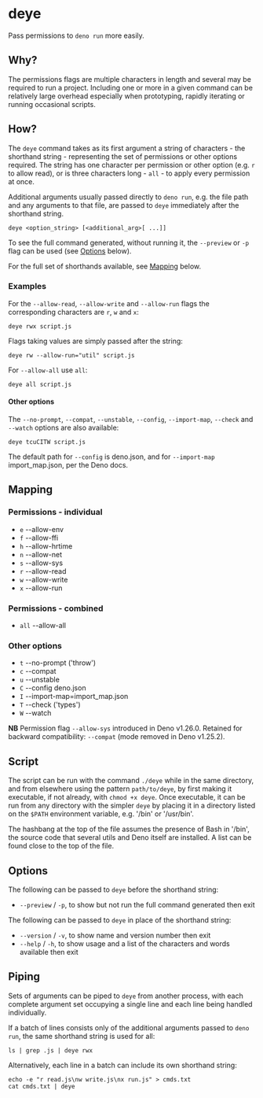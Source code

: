 # deye

Pass permissions to `deno run` more easily.

## Why?

The permissions flags are multiple characters in length and several may be required to run a project. Including one or more in a given command can be relatively large overhead especially when prototyping, rapidly iterating or running occasional scripts.

## How?

The `deye` command takes as its first argument a string of characters - the shorthand string - representing the set of permissions or other options required. The string has one character per permission or other option (e.g. `r` to allow read), or is three characters long - `all` - to apply every permission at once.

Additional arguments usually passed directly to `deno run`, e.g. the file path and any arguments to that file, are passed to `deye` immediately after the shorthand string.

```shell
deye <option_string> [<additional_arg>[ ...]]
```

To see the full command generated, without running it, the `--preview` or `-p` flag can be used (see [Options](#options) below).

For the full set of shorthands available, see [Mapping](#mapping) below.

### Examples

For the `--allow-read`, `--allow-write` and `--allow-run` flags the corresponding characters are `r`, `w` and `x`:

```shell
deye rwx script.js
```

Flags taking values are simply passed after the string:

```shell
deye rw --allow-run="util" script.js
```

For `--allow-all` use `all`:

```shell
deye all script.js
```

#### Other options

The `--no-prompt`, `--compat`, `--unstable`, `--config`, `--import-map`, `--check` and `--watch` options are also available:

```shell
deye tcuCITW script.js
```

The default path for `--config` is deno.json, and for `--import-map` import_map.json, per the Deno docs.

## Mapping

### Permissions - individual

- `e` --allow-env
- `f` --allow-ffi
- `h` --allow-hrtime
- `n` --allow-net
- `s` --allow-sys
- `r` --allow-read
- `w` --allow-write
- `x` --allow-run

### Permissions - combined

- `all` --allow-all

### Other options

- `t` --no-prompt ('throw')
- `c` --compat
- `u` --unstable
- `C` --config deno.json
- `I` --import-map=import_map.json
- `T` --check ('types')
- `W` --watch

**NB** Permission flag `--allow-sys` introduced in Deno v1.26.0. Retained for backward compatibility: `--compat` (mode removed in Deno v1.25.2).

## Script

The script can be run with the command `./deye` while in the same directory, and from elsewhere using the pattern `path/to/deye`, by first making it executable, if not already, with `chmod +x deye`. Once executable, it can be run from any directory with the simpler `deye` by placing it in a directory listed on the `$PATH` environment variable, e.g. '/bin' or '/usr/bin'.

The hashbang at the top of the file assumes the presence of Bash in '/bin', the source code that several utils and Deno itself are installed. A list can be found close to the top of the file.

## Options

The following can be passed to `deye` before the shorthand string:

- `--preview` / `-p`, to show but not run the full command generated then exit

The following can be passed to `deye` in place of the shorthand string:

- `--version` / `-v`, to show name and version number then exit
- `--help` / `-h`, to show usage and a list of the characters and words available then exit

## Piping

Sets of arguments can be piped to `deye` from another process, with each complete argument set occupying a single line and each line being handled individually.

If a batch of lines consists only of the additional arguments passed to `deno run`, the same shorthand string is used for all:

```shell
ls | grep .js | deye rwx
```

Alternatively, each line in a batch can include its own shorthand string:

```shell
echo -e "r read.js\nw write.js\nx run.js" > cmds.txt
cat cmds.txt | deye
```
